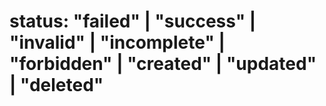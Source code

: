 # status: "failed" | "success" | "invalid" | "incomplete" | "forbidden" | "created" | "updated" | "deleted"